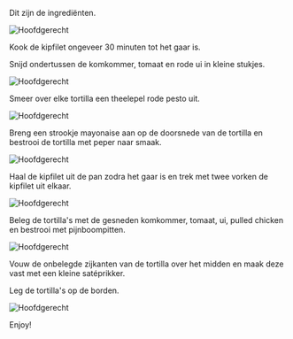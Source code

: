 Dit zijn de ingrediënten.

![Hoofdgerecht](https://raw.githubusercontent.com/wortell/culinair/master/fotos/Bietentortillachicken/bietentortilla-overzicht.jpeg)

Kook de kipfilet ongeveer 30 minuten tot het gaar is.

Snijd ondertussen de komkommer, tomaat en rode ui in kleine stukjes.

![Hoofdgerecht](https://raw.githubusercontent.com/wortell/culinair/master/fotos/Bietentortillachicken/bietentortilla-gesnedengroente.jpeg)

Smeer over elke tortilla een theelepel rode pesto uit.

![Hoofdgerecht](https://raw.githubusercontent.com/wortell/culinair/master/fotos/Bietentortillachicken/bietentortilla-pesto.jpeg)

Breng een strookje mayonaise aan op de doorsnede van de tortilla en
bestrooi de tortilla met peper naar smaak.

![Hoofdgerecht](https://raw.githubusercontent.com/wortell/culinair/master/fotos/Bietentortillachicken/bietentortilla-mayo.jpeg)

Haal de kipfilet uit de pan zodra het gaar is en trek met twee vorken de
kipfilet uit elkaar.

![Hoofdgerecht](https://raw.githubusercontent.com/wortell/culinair/master/fotos/Bietentortillachicken/bietentortilla-pulledchicken.jpeg)

Beleg de tortilla's met de gesneden komkommer, tomaat, ui, pulled
chicken en bestrooi met pijnboompitten.

![Hoofdgerecht](https://raw.githubusercontent.com/wortell/culinair/master/fotos/Bietentortillachicken/bietentortilla-kip.jpeg)

Vouw de onbelegde zijkanten van de tortilla over het midden en maak deze
vast met een kleine satéprikker.

Leg de tortilla's op de borden.

![Hoofdgerecht](https://raw.githubusercontent.com/wortell/culinair/master/fotos/Bietentortillachicken/bietentortilla-resultaat.jpeg)

Enjoy!
